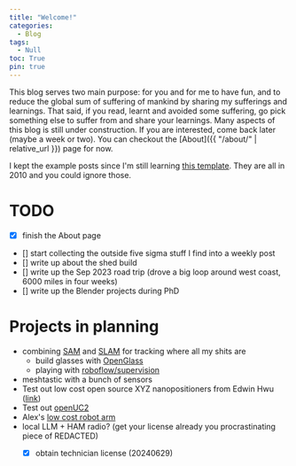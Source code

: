 ```yaml
---
title: "Welcome!"
categories:
  - Blog
tags:
  - Null
toc: True
pin: true
---
```


This blog serves two main purpose: for you and for me to have fun, and to reduce the global sum of suffering of mankind by sharing my sufferings and learnings. That said, if you read, learnt and avoided some suffering, go pick something else to suffer from and share your learnings. Many aspects of this blog is still under construction. If you are interested, come back later (maybe a week or two). You can checkout the [About]({{ "/about/" | relative_url }}) page for now.

I kept the example posts since I'm still learning [this template](https://github.com/mmistakes/minimal-mistakes). They are all in 2010 and you could ignore those.

# TODO
- [x] finish the About page
- [] start collecting the outside five sigma stuff I find into a weekly post
- [] write up about the shed build
- [] write up the Sep 2023 road trip (drove a big loop around west coast, 6000 miles in four weeks)
- [] write up the Blender projects during PhD

# Projects in planning
- combining [SAM](https://github.com/facebookresearch/segment-anything) and [SLAM](https://github.com/UZ-SLAMLab/ORB_SLAM3) for tracking where all my shits are
  - build glasses with [OpenGlass](https://github.com/BasedHardware/OpenGlass)
  - playing with [roboflow/supervision](https://github.com/roboflow/supervision)
- meshtastic with a bunch of sensors
- Test out low cost open source XYZ nanopositioners from Edwin Hwu ([link](https://www.sciencedirect.com/science/article/pii/S2468067222000621))
- Test out [openUC2](https://x.com/OpenUc2)
- Alex's [low cost robot arm](https://github.com/AlexanderKoch-Koch/low_cost_robot)
- local LLM + HAM radio? (get your license already you procrastinating piece of REDACTED)
  - [x] obtain technician license (20240629)

